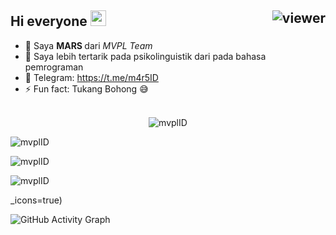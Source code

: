 ## Hi everyone  <img src="https://media.giphy.com/media/hvRJCLFzcasrR4ia7z/giphy.gif" width="25px"> <img align="right" src="https://komarev.com/ghpvc/?username=mvplID&style=flat&color=d83a7c" alt="viewer" />

- 🔭 Saya <b>MARS </b> dari <i>MVPL Team</i></br>
- 🌱 Saya lebih tertarik pada psikolinguistik dari pada bahasa pemrograman<br/>
- 💬 Telegram: https://t.me/m4r5ID <br/>
- ⚡ Fun fact: Tukang Bohong 😅 <br/><br/>


<p align="center"><img src="https://github-profile-trophy.vercel.app/?username=mvplID" alt="mvplID" /></p>
<p><img align="center" src="https://github-readme-stats.vercel.app/api?username=mvplID&show_icons=true&locale=en&count_private=true" alt="mvplID" /></p>

<p><img align="center" src="https://github-readme-streak-stats.herokuapp.com/?user=mvplID&count_private=true" alt="mvplID" /></p>

<p><img align="center" src="https://github-readme-stats.vercel.app/api/top-langs?username=mvplID&show_icons=true&locale=en&layout=compact&count_private=true" alt="mvplID" /></p>
_icons=true)  

![GitHub Activity Graph](https://activity-graph.herokuapp.com/graph?username=tk007-git)  
  
